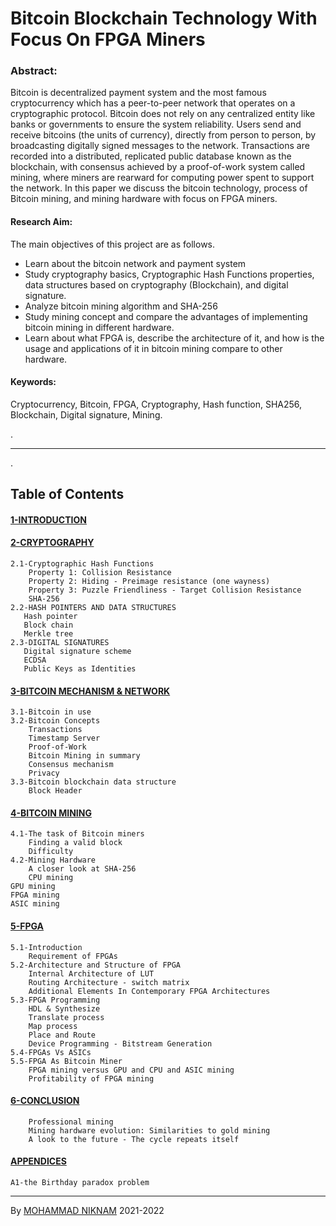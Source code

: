 # Bitcoin Blockchain Technology With Focus On FPGA Miners

### Abstract:

Bitcoin is decentralized payment system and the most famous cryptocurrency which has a peer-to-peer network that operates on a cryptographic protocol. Bitcoin does not rely on any centralized entity like banks or governments to ensure the system reliability. Users send and receive bitcoins (the units of currency), directly from person to person, by broadcasting digitally signed messages to the network. Transactions are recorded into a distributed, replicated public database known as the blockchain, with consensus achieved by a proof-of-work system called mining, where miners are rearward for computing power spent to support the network. In this paper we discuss the bitcoin technology, process of Bitcoin mining, and mining hardware with focus on FPGA miners.

#### Research Aim:

The main objectives of this project are as follows.

- Learn about the bitcoin network and payment system
- Study cryptography basics, Cryptographic Hash Functions properties, data structures based on cryptography (Blockchain), and digital signature.
- Analyze bitcoin mining algorithm and SHA-256
- Study mining concept and compare the advantages of implementing bitcoin mining in different hardware.
- Learn about what FPGA is, describe the architecture of it, and how is the usage and applications of it in bitcoin mining compare to other hardware.

#### Keywords:

Cryptocurrency, Bitcoin, FPGA, Cryptography, Hash function, SHA256, Blockchain, Digital signature, Mining.

.

---

.

## Table of Contents

#### [1-INTRODUCTION](https://github.com/MohammadNiknam17/Bitcoin-Blockchain-Technology-With-Focus-On-FPGA-Miners/blob/main/Chapters/Chapter%201%20'Introduction'.md)
#### [2-CRYPTOGRAPHY](https://github.com/MohammadNiknam17/Bitcoin-Blockchain-Technology-With-Focus-On-FPGA-Miners/blob/main/Chapters/Chapter%202%20'Cryptography'.md)
    2.1-Cryptographic Hash Functions
        Property 1: Collision Resistance
        Property 2: Hiding - Preimage resistance (one wayness)
        Property 3: Puzzle Friendliness - Target Collision Resistance
        SHA-256
    2.2-HASH POINTERS AND DATA STRUCTURES
       Hash pointer
       Block chain
       Merkle tree
    2.3-DIGITAL SIGNATURES
       Digital signature scheme
       ECDSA
       Public Keys as Identities
#### [3-BITCOIN MECHANISM & NETWORK](https://github.com/MohammadNiknam17/Bitcoin-Blockchain-Technology-With-Focus-On-FPGA-Miners/blob/main/Chapters/Chapter%203%20'Bitcoin%20Mechanism%20%26%20Network'.md)
    3.1-Bitcoin in use
    3.2-Bitcoin Concepts
        Transactions
        Timestamp Server
        Proof-of-Work
        Bitcoin Mining in summary
        Consensus mechanism
        Privacy
    3.3-Bitcoin blockchain data structure
        Block Header
#### [4-BITCOIN MINING](https://github.com/MohammadNiknam17/Bitcoin-Blockchain-Technology-With-Focus-On-FPGA-Miners/blob/main/Chapters/Chapter%204%20'Bitcoin%20Mining'.md)
    4.1-The task of Bitcoin miners
        Finding a valid block
        Difficulty
    4.2-Mining Hardware
        A closer look at SHA‐256
        CPU mining
    GPU mining
    FPGA mining
    ASIC mining
#### [5-FPGA](https://github.com/MohammadNiknam17/Bitcoin-Blockchain-Technology-With-Focus-On-FPGA-Miners/blob/main/Chapters/Chapter%205%20'FPGA'.md)
    5.1-Introduction
        Requirement of FPGAs
    5.2-Architecture and Structure of FPGA
        Internal Architecture of LUT
        Routing Architecture - switch matrix
        Additional Elements In Contemporary FPGA Architectures
    5.3-FPGA Programming
        HDL & Synthesize
        Translate process
        Map process
        Place and Route
        Device Programming - Bitstream Generation
    5.4-FPGAs Vs ASICs
    5.5-FPGA As Bitcoin Miner
        FPGA mining versus GPU and CPU and ASIC mining
        Profitability of FPGA mining
#### [6-CONCLUSION](https://github.com/MohammadNiknam17/Bitcoin-Blockchain-Technology-With-Focus-On-FPGA-Miners/blob/main/Chapters/Chapter%206%20'Conclusion'.md)
        Professional mining
        Mining hardware evolution: Similarities to gold mining
        A look to the future - The cycle repeats itself
#### [APPENDICES](https://github.com/MohammadNiknam17/Bitcoin-Blockchain-Technology-With-Focus-On-FPGA-Miners/blob/main/Chapters/7%20Appendices.md)
    A1-the Birthday paradox problem

---



By [MOHAMMAD NIKNAM](https://github.com/MohammadNiknam17)
2021-2022
